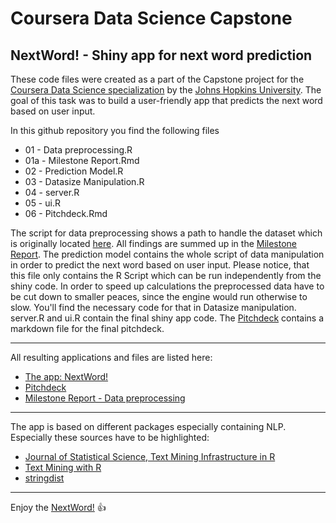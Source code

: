 # Coursera Data Science Capstone
## NextWord! - Shiny app for next word prediction

These code files were created as a part of the Capstone project for the [Coursera Data Science specialization](https://www.coursera.org/specializations/jhu-data-science") by the [Johns Hopkins University](https://www.jhu.edu/).
The goal of this task was to build a user-friendly app that predicts the next word based on user input.

In this github repository you find the following files

- 01 - Data preprocessing.R
- 01a - Milestone Report.Rmd
- 02 - Prediction Model.R
- 03 - Datasize Manipulation.R
- 04 - server.R
- 05 - ui.R
- 06 - Pitchdeck.Rmd

The script for data preprocessing shows a path to handle the dataset which is originally located [here](https://d396qusza40orc.cloudfront.net/dsscapstone/dataset/Coursera-SwiftKey.zip).
All findings are summed up in the [Milestone Report](https://rpubs.com/pgajda/Milestone_Report).
The prediction model contains the whole script of data manipulation in order to predict the next word based on user input. Please notice, that this file only contains the R Script which can be run independently from the shiny code.
In order to speed up calculations the preprocessed data have to be cut down to smaller peaces, since the engine would run otherwise to slow. You'll find the necessary code for that in Datasize manipulation.
server.R and ui.R contain the final shiny app code.
The [Pitchdeck](https://rpubs.com/pgajda/Next_Word_Prediction) contains a markdown file for the final pitchdeck.

---

All resulting applications and files are listed here:

- [The app: NextWord!](https://petergajda.shinyapps.io/Next_Word_Prediction/)
- [Pitchdeck](https://rpubs.com/pgajda/Next_Word_Prediction)
- [Milestone Report - Data preprocessing](https://rpubs.com/pgajda/Milestone_Report)

---

The app is based on different packages especially containing NLP. Especially these sources have to be highlighted:

- [Journal of Statistical Science, Text Mining Infrastructure in R](https://www.jstatsoft.org/article/view/v025i05)
- [Text Mining with R](https://www.tidytextmining.com/ngrams.html)
- [stringdist](https://cran.r-project.org/web/packages/stringdist/stringdist.pdf)

---

Enjoy the [NextWord!](https://petergajda.shinyapps.io/Next_Word_Prediction/) :+1: